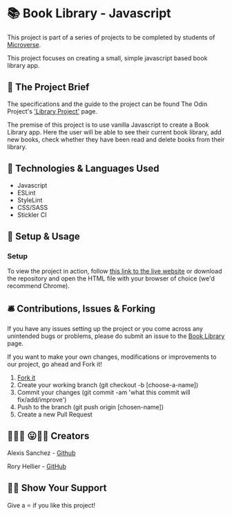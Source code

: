# 📚 Book Library - Javascript

This project is part of a series of projects to be completed by students of [Microverse](https://www.microverse.org/).

This project focuses on creating a small, simple javascript based book library app.

## 🧮 The Project Brief

The specifications and the guide to the project can be found The Odin Project's ['Library Project'](https://www.theodinproject.com/courses/javascript/lessons/library) page.

The premise of this project is to use vanilla Javascript to create a Book Library app. Here the user will be able to see their current book library, add new books, check whether they have been read and delete books from their library.

## 🧬 Technologies & Languages Used

- Javascript
- ESLint
- StyleLint
- CSS/SASS
- Stickler CI

## 🔰 Setup & Usage

### Setup
To view the project in action, follow [this link to the live website](https://raw.githack.com/Psiale/js-library/feature/linters/index.html
) or download the repository and open the HTML file with your browser of choice (we'd recommend Chrome).

## 🛎️ Contributions, Issues & Forking

If you have any issues setting up the project or you come across any unintended bugs or problems, please do submit an issue to the [Book Library](https://github.com/Psiale/js-library/issues) page.

If you want to make your own changes, modifications or improvements to our project, go ahead and Fork it!
1. [Fork it](https://github.com/Psiale/js-library/fork)
2. Create your working branch (git checkout -b [choose-a-name])
3. Commit your changes (git commit -am 'what this commit will fix/add/improve')
4. Push to the branch (git push origin [chosen-name])
5. Create a new Pull Request

## 🤟🏽😄 😛🤙🏾  Creators

Alexis Sanchez - [Github](https://github.com/Psiale)

Rory Hellier - [GitHub](https://github.com/Rhelli)

## 🙌🏾 Show Your Support

Give a ⭐️ if you like this project!
